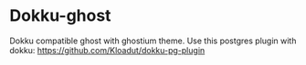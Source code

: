 Dokku-ghost
===========

Dokku compatible ghost with ghostium theme. Use this postgres plugin with dokku: https://github.com/Kloadut/dokku-pg-plugin
